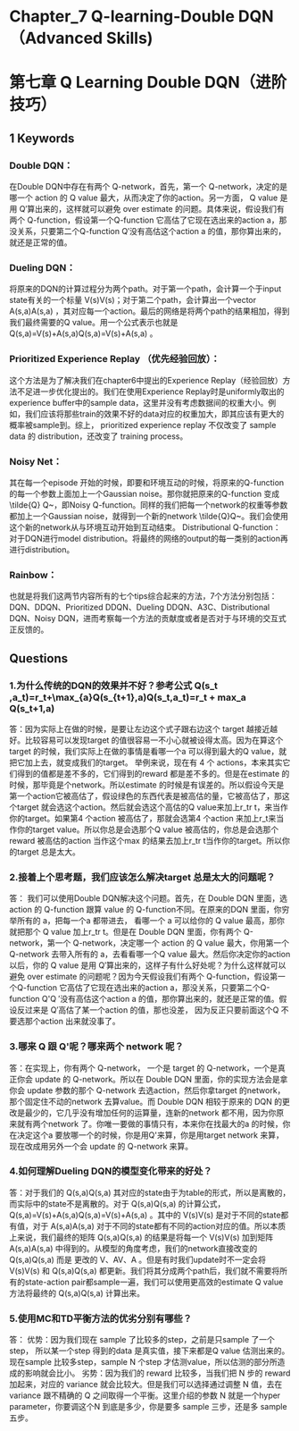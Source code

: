 # Chapter_7 Q-learning-Double DQN（Advanced Skills)
# 第七章 Q Learning Double DQN（进阶技巧）

## 1 Keywords
### Double DQN：
在Double DQN中存在有两个 Q-network，首先，第一个 Q-network，决定的是哪一个 action 的 Q value 最大，从而决定了你的action。另一方面， Q value 是用 Q′算出来的，这样就可以避免 over estimate 的问题。具体来说，假设我们有两个 Q-function，假设第一个Q-function 它高估了它现在选出来的action a，那没关系，只要第二个Q-function Q′没有高估这个action a 的值，那你算出来的，就还是正常的值。
### Dueling DQN：
将原来的DQN的计算过程分为两个path。对于第一个path，会计算一个于input state有关的一个标量 V(s)V(s)；对于第二个path，会计算出一个vector A(s,a)A(s,a) ，其对应每一个action。最后的网络是将两个path的结果相加，得到我们最终需要的Q value。用一个公式表示也就是 Q(s,a)=V(s)+A(s,a)Q(s,a)=V(s)+A(s,a) 。
### Prioritized Experience Replay （优先经验回放）：
这个方法是为了解决我们在chapter6中提出的Experience Replay（经验回放）方法不足进一步优化提出的。我们在使用Experience Replay时是uniformly取出的experience buffer中的sample data，这里并没有考虑数据间的权重大小。例如，我们应该将那些train的效果不好的data对应的权重加大，即其应该有更大的概率被sample到。综上， prioritized experience replay 不仅改变了 sample data 的 distribution，还改变了 training process。
### Noisy Net： 
其在每一个episode 开始的时候，即要和环境互动的时候，将原来的Q-function 的每一个参数上面加上一个Gaussian noise。那你就把原来的Q-function 变成\tilde{Q} 
Q~，即Noisy Q-function。同样的我们把每一个network的权重等参数都加上一个Gaussian noise，就得到一个新的network \tilde{Q}Q~。我们会使用这个新的network从与环境互动开始到互动结束。
Distributional Q-function： 对于DQN进行model distribution。将最终的网络的output的每一类别的action再进行distribution。
### Rainbow： 
也就是将我们这两节内容所有的七个tips综合起来的方法，7个方法分别包括：DQN、DDQN、Prioritized DDQN、Dueling DDQN、A3C、Distributional DQN、Noisy DQN，进而考察每一个方法的贡献度或者是否对于与环境的交互式正反馈的。


## Questions
### 1.为什么传统的DQN的效果并不好？参考公式 Q(s_t ,a_t)=r_t+\max_{a}Q(s_{t+1},a)Q(s_t,a_t)=r_t + max_a Q(s_t+1,a)
答：因为实际上在做的时候，是要让左边这个式子跟右边这个 target 越接近越好。比较容易可以发现target 的值很容易一不小心就被设得太高。因为在算这个 target 的时候，我们实际上在做的事情是看哪一个a 可以得到最大的Q value，就把它加上去，就变成我们的target。
举例来说，现在有 4 个 actions，本来其实它们得到的值都是差不多的，它们得到的reward 都是差不多的。但是在estimate 的时候，那毕竟是个network。所以estimate 的时候是有误差的。所以假设今天是第一个action它被高估了，假设绿色的东西代表是被高估的量，它被高估了，那这个target 就会选这个action。然后就会选这个高估的Q value来加上r_tr 
t，来当作你的target。如果第4 个action 被高估了，那就会选第4 个action 来加上r_t来当作你的target value。所以你总是会选那个Q value 被高估的，你总是会选那个reward 被高估的action 当作这个max 的结果去加上r_tr t当作你的target。所以你的target 总是太大。

### 2.接着上个思考题，我们应该怎么解决target 总是太大的问题呢？
答： 我们可以使用Double DQN解决这个问题。首先，在 Double DQN 里面，选 action 的 Q-function 跟算 value 的 Q-function不同。在原来的DQN 里面，你穷举所有的 a，把每一个a 都带进去， 看哪一个 a 可以给你的 Q value 最高，那你就把那个 Q value 加上r_tr 
t。但是在 Double DQN 里面，你有两个 Q-network，第一个 Q-network，决定哪一个 action 的 Q value 最大，你用第一个 Q-network 去带入所有的 a，去看看哪一个Q value 最大。然后你决定你的action 以后，你的 Q value 是用 Q′算出来的，这样子有什么好处呢？为什么这样就可以避免 over estimate 的问题呢？因为今天假设我们有两个 Q-function，假设第一个Q-function 它高估了它现在选出来的action a，那没关系，只要第二个Q-function Q'Q ′没有高估这个action a 的值，那你算出来的，就还是正常的值。假设反过来是 Q′高估了某一个action 的值，那也没差， 因为反正只要前面这个Q 不要选那个action 出来就没事了。

### 3.哪来 Q 跟 Q'呢？哪来两个 network 呢？
答：在实现上，你有两个 Q-network， 一个是 target 的 Q-network，一个是真正你会 update 的 Q-network。所以在 Double DQN 里面，你的实现方法会是拿你会 update 参数的那个 Q-network 去选action，然后你拿target 的network，那个固定住不动的network 去算value。而 Double DQN 相较于原来的 DQN 的更改是最少的，它几乎没有增加任何的运算量，连新的network 都不用，因为你原来就有两个network 了。你唯一要做的事情只有，本来你在找最大的a 的时候，你在决定这个a 要放哪一个的时候，你是用Q'来算，你是用target network 来算，现在改成用另外一个会 update 的 Q-network 来算。

### 4.如何理解Dueling DQN的模型变化带来的好处？
答：对于我们的 Q(s,a)Q(s,a) 其对应的state由于为table的形式，所以是离散的，而实际中的state不是离散的。对于 Q(s,a)Q(s,a) 的计算公式， Q(s,a)=V(s)+A(s,a)Q(s,a)=V(s)+A(s,a) 。其中的 V(s)V(s) 是对于不同的state都有值，对于 A(s,a)A(s,a) 对于不同的state都有不同的action对应的值。所以本质上来说，我们最终的矩阵 Q(s,a)Q(s,a) 的结果是将每一个 V(s)V(s) 加到矩阵 A(s,a)A(s,a) 中得到的。从模型的角度考虑，我们的network直接改变的 Q(s,a)Q(s,a) 而是 更改的 V、AV、A 。但是有时我们update时不一定会将 V(s)V(s) 和 Q(s,a)Q(s,a) 都更新。我们将其分成两个path后，我们就不需要将所有的state-action pair都sample一遍，我们可以使用更高效的estimate Q value方法将最终的 Q(s,a)Q(s,a) 计算出来。

### 5.使用MC和TD平衡方法的优劣分别有哪些？
答：
优势：因为我们现在 sample 了比较多的step，之前是只sample 了一个step， 所以某一个step 得到的data 是真实值，接下来都是Q value 估测出来的。现在sample 比较多step，sample N 个step 才估测value，所以估测的部分所造成的影响就会比小。
劣势：因为我们的 reward 比较多，当我们把 N 步的 reward 加起来，对应的 variance 就会比较大。但是我们可以选择通过调整 N 值，去在variance 跟不精确的 Q 之间取得一个平衡。这里介绍的参数 N 就是一个hyper parameter，你要调这个N 到底是多少，你是要多 sample 三步，还是多 sample 五步。
